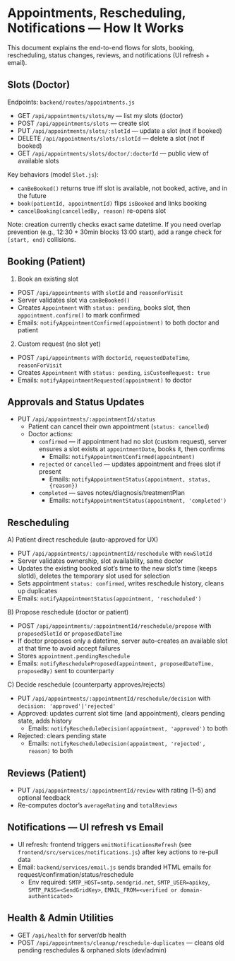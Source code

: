 # Appointments, Rescheduling, Notifications — How It Works

This document explains the end-to-end flows for slots, booking, rescheduling, status changes, reviews, and notifications (UI refresh + email).

## Slots (Doctor)

Endpoints: `backend/routes/appointments.js`
- GET `/api/appointments/slots/my` — list my slots (doctor)
- POST `/api/appointments/slots` — create slot
- PUT `/api/appointments/slots/:slotId` — update a slot (not if booked)
- DELETE `/api/appointments/slots/:slotId` — delete a slot (not if booked)
- GET `/api/appointments/slots/doctor/:doctorId` — public view of available slots

Key behaviors (model `Slot.js`):
- `canBeBooked()` returns true iff slot is available, not booked, active, and in the future
- `book(patientId, appointmentId)` flips `isBooked` and links booking
- `cancelBooking(cancelledBy, reason)` re-opens slot

Note: creation currently checks exact same datetime. If you need overlap prevention (e.g., 12:30 + 30min blocks 13:00 start), add a range check for `[start, end)` collisions.

## Booking (Patient)

1) Book an existing slot
- POST `/api/appointments` with `slotId` and `reasonForVisit`
- Server validates slot via `canBeBooked()`
- Creates `Appointment` with `status: pending`, books slot, then `appointment.confirm()` to mark confirmed
- Emails: `notifyAppointmentConfirmed(appointment)` to both doctor and patient

2) Custom request (no slot yet)
- POST `/api/appointments` with `doctorId`, `requestedDateTime`, `reasonForVisit`
- Creates `Appointment` with `status: pending`, `isCustomRequest: true`
- Emails: `notifyAppointmentRequested(appointment)` to doctor

## Approvals and Status Updates

- PUT `/api/appointments/:appointmentId/status`
  - Patient can cancel their own appointment (`status: cancelled`)
  - Doctor actions:
    - `confirmed` — if appointment had no slot (custom request), server ensures a slot exists at `appointmentDate`, books it, then confirms
      - Emails: `notifyAppointmentConfirmed(appointment)`
    - `rejected` or `cancelled` — updates appointment and frees slot if present
      - Emails: `notifyAppointmentStatus(appointment, status, {reason})`
    - `completed` — saves notes/diagnosis/treatmentPlan
      - Emails: `notifyAppointmentStatus(appointment, 'completed')`

## Rescheduling

A) Patient direct reschedule (auto-approved for UX)
- PUT `/api/appointments/:appointmentId/reschedule` with `newSlotId`
- Server validates ownership, slot availability, same doctor
- Updates the existing booked slot’s time to the new slot’s time (keeps slotId), deletes the temporary slot used for selection
- Sets appointment `status: confirmed`, writes reschedule history, cleans up duplicates
- Emails: `notifyAppointmentStatus(appointment, 'rescheduled')`

B) Propose reschedule (doctor or patient)
- POST `/api/appointments/:appointmentId/reschedule/propose` with `proposedSlotId` or `proposedDateTime`
- If doctor proposes only a datetime, server auto-creates an available slot at that time to avoid accept failures
- Stores `appointment.pendingReschedule`
- Emails: `notifyRescheduleProposed(appointment, proposedDateTime, proposedBy)` sent to counterparty

C) Decide reschedule (counterparty approves/rejects)
- PUT `/api/appointments/:appointmentId/reschedule/decision` with `decision: 'approved'|'rejected'`
- Approved: updates current slot time (and appointment), clears pending state, adds history
  - Emails: `notifyRescheduleDecision(appointment, 'approved')` to both
- Rejected: clears pending state
  - Emails: `notifyRescheduleDecision(appointment, 'rejected', reason)` to both

## Reviews (Patient)

- PUT `/api/appointments/:appointmentId/review` with rating (1–5) and optional feedback
- Re-computes doctor’s `averageRating` and `totalReviews`

## Notifications — UI refresh vs Email

- UI refresh: frontend triggers `emitNotificationsRefresh` (see `frontend/src/services/notifications.js`) after key actions to re-pull data
- Email: `backend/services/email.js` sends branded HTML emails for request/confirmation/status/reschedule
  - Env required: `SMTP_HOST=smtp.sendgrid.net`, `SMTP_USER=apikey`, `SMTP_PASS=<SendGridKey>`, `EMAIL_FROM=<verified or domain-authenticated>`

## Health & Admin Utilities

- GET `/api/health` for server/db health
- POST `/api/appointments/cleanup/reschedule-duplicates` — cleans old pending reschedules & orphaned slots (dev/admin)

